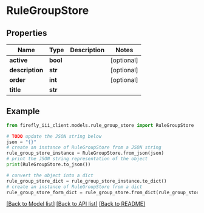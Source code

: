 # RuleGroupStore


## Properties

Name | Type | Description | Notes
------------ | ------------- | ------------- | -------------
**active** | **bool** |  | [optional] 
**description** | **str** |  | [optional] 
**order** | **int** |  | [optional] 
**title** | **str** |  | 

## Example

```python
from firefly_iii_client.models.rule_group_store import RuleGroupStore

# TODO update the JSON string below
json = "{}"
# create an instance of RuleGroupStore from a JSON string
rule_group_store_instance = RuleGroupStore.from_json(json)
# print the JSON string representation of the object
print(RuleGroupStore.to_json())

# convert the object into a dict
rule_group_store_dict = rule_group_store_instance.to_dict()
# create an instance of RuleGroupStore from a dict
rule_group_store_form_dict = rule_group_store.from_dict(rule_group_store_dict)
```
[[Back to Model list]](../README.md#documentation-for-models) [[Back to API list]](../README.md#documentation-for-api-endpoints) [[Back to README]](../README.md)



